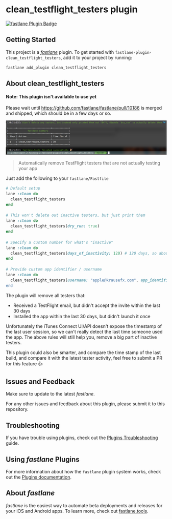 # clean_testflight_testers plugin

[![fastlane Plugin Badge](https://rawcdn.githack.com/fastlane/fastlane/master/fastlane/assets/plugin-badge.svg)](https://rubygems.org/gems/fastlane-plugin-clean_testflight_testers)

## Getting Started

This project is a [_fastlane_](https://github.com/fastlane/fastlane) plugin. To get started with `fastlane-plugin-clean_testflight_testers`, add it to your project by running:

```bash
fastlane add_plugin clean_testflight_testers
```

## About clean_testflight_testers

#### Note: This plugin isn't available to use yet

Please wait until https://github.com/fastlane/fastlane/pull/10186 is merged and shipped, which should be in a few days or so.

![screenshot.png](screenshot.png)

> Automatically remove TestFlight testers that are not actually testing your app

Just add the following to your `fastlane/Fastfile`

```ruby
# Default setup
lane :clean do
  clean_testflight_testers
end

# This won't delete out inactive testers, but just print them
lane :clean do
  clean_testflight_testers(dry_run: true)
end

# Specify a custom number for what's "inactive"
lane :clean do
  clean_testflight_testers(days_of_inactivity: 120) # 120 days, so about 4 months
end

# Provide custom app identifier / username
lane :clean do
  clean_testflight_testers(username: "apple@krausefx.com", app_identifier: "best.lane"")
end
```

The plugin will remove all testers that:

- Received a TestFlight email, but didn't accept the invite within the last 30 days
- Installed the app within the last 30 days, but didn't launch it once

Unfortunately the iTunes Connect UI/API doesn't expose the timestamp of the last user session, so we can't really detect the last time someone used the app. The above rules will still help you, remove a big part of inactive testers. 

This plugin could also be smarter, and compare the time stamp of the last build, and compare it with the latest tester activity, feel free to submit a PR for this feature 👍

## Issues and Feedback

Make sure to update to the latest _fastlane_.

For any other issues and feedback about this plugin, please submit it to this repository.

## Troubleshooting

If you have trouble using plugins, check out the [Plugins Troubleshooting](https://docs.fastlane.tools/plugins/plugins-troubleshooting/) guide.

## Using _fastlane_ Plugins

For more information about how the `fastlane` plugin system works, check out the [Plugins documentation](https://docs.fastlane.tools/plugins/create-plugin/).

## About _fastlane_

_fastlane_ is the easiest way to automate beta deployments and releases for your iOS and Android apps. To learn more, check out [fastlane.tools](https://fastlane.tools).
